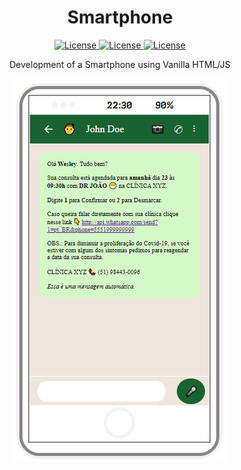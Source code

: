 <h1 align="center">Smartphone</h1>

<p align="center">
    <a href="#">
        <img alt="License" src="https://img.shields.io/github/license/Fidrina/Smartphone">
    </a>
    <a href="#">
        <img alt="License" src="https://img.shields.io/github/languages/count/Fidrina/Smartphone">
    </a>
    <a href="#">
        <img alt="License" src="https://img.shields.io/github/last-commit/Fidrina/Smartphone">
    </a>
</p>

<p align="center">Development of a Smartphone using Vanilla HTML/JS</p>

<p align="center">
    <img src="smartphone.png">
</p>